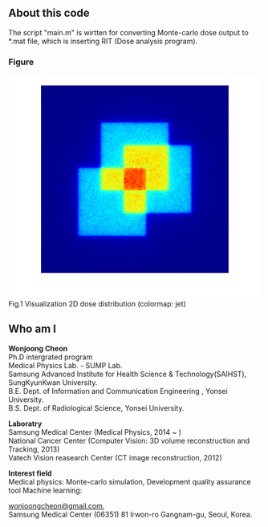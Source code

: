 ## About this code  
The script "main.m" is wirtten for converting Monte-carlo dose output to *.mat file, which is inserting RIT (Dose analysis program).

### Figure    
<img src = https://github.com/wjcheon/MontecalroOuput2RIT_Matlab/blob/master/DoseDistribution_HeterogeneousPhantom.png />  
Fig.1 Visualization 2D dose distribution (colormap: jet)
  
  
## Who am I 
**Wonjoong Cheon**  
Ph.D intergrated program  
Medical Physics Lab. - SUMP Lab.  
Samsung Advanced Institute for Health Science & Technology(SAIHST), SungKyunKwan University.  
B.E. Dept. of Information and Communication Engineering , Yonsei University.  
B.S. Dept. of Radiological Science, Yonsei University.  

**Laboratry**  
Samsung Medical Center (Medical Physics, 2014 ~ )  
National Cancer Center (Computer Vision: 3D volume reconstruction and Tracking, 2013)  
Vatech Vision reasearch Center (CT image reconstruction, 2012)  

**Interest field**  
Medical physics: Monte-carlo simulation, Development quality assurance tool
Machine learning:

wonjoongcheon@gmail.com,   
Samsung Medical Center (06351) 81 Irwon-ro Gangnam-gu, Seoul, Korea.  